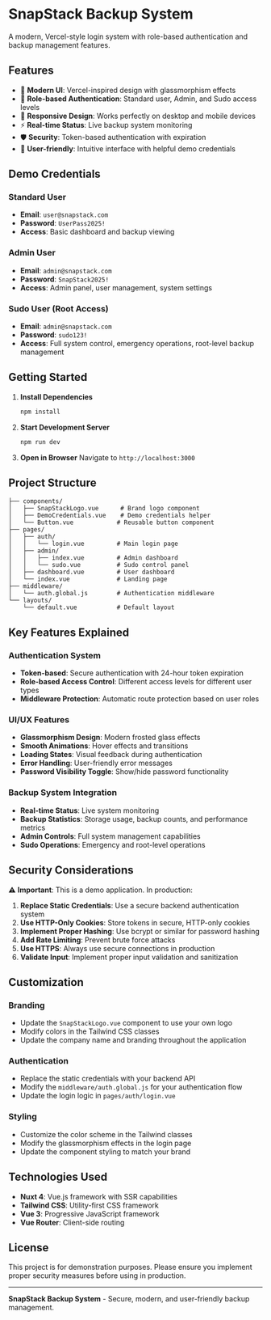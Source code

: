 # SnapStack Backup System

A modern, Vercel-style login system with role-based authentication and backup management features.

## Features

- 🎨 **Modern UI**: Vercel-inspired design with glassmorphism effects
- 🔐 **Role-based Authentication**: Standard user, Admin, and Sudo access levels
- 📱 **Responsive Design**: Works perfectly on desktop and mobile devices
- ⚡ **Real-time Status**: Live backup system monitoring
- 🛡️ **Security**: Token-based authentication with expiration
- 🎯 **User-friendly**: Intuitive interface with helpful demo credentials

## Demo Credentials

### Standard User
- **Email**: `user@snapstack.com`
- **Password**: `UserPass2025!`
- **Access**: Basic dashboard and backup viewing

### Admin User
- **Email**: `admin@snapstack.com`
- **Password**: `SnapStack2025!`
- **Access**: Admin panel, user management, system settings

### Sudo User (Root Access)
- **Email**: `admin@snapstack.com`
- **Password**: `sudo123!`
- **Access**: Full system control, emergency operations, root-level backup management

## Getting Started

1. **Install Dependencies**
   ```bash
   npm install
   ```

2. **Start Development Server**
   ```bash
   npm run dev
   ```

3. **Open in Browser**
   Navigate to `http://localhost:3000`

## Project Structure

```
├── components/
│   ├── SnapStackLogo.vue      # Brand logo component
│   ├── DemoCredentials.vue    # Demo credentials helper
│   └── Button.vue            # Reusable button component
├── pages/
│   ├── auth/
│   │   └── login.vue         # Main login page
│   ├── admin/
│   │   ├── index.vue         # Admin dashboard
│   │   └── sudo.vue          # Sudo control panel
│   ├── dashboard.vue         # User dashboard
│   └── index.vue             # Landing page
├── middleware/
│   └── auth.global.js        # Authentication middleware
└── layouts/
    └── default.vue           # Default layout
```

## Key Features Explained

### Authentication System
- **Token-based**: Secure authentication with 24-hour token expiration
- **Role-based Access Control**: Different access levels for different user types
- **Middleware Protection**: Automatic route protection based on user roles

### UI/UX Features
- **Glassmorphism Design**: Modern frosted glass effects
- **Smooth Animations**: Hover effects and transitions
- **Loading States**: Visual feedback during authentication
- **Error Handling**: User-friendly error messages
- **Password Visibility Toggle**: Show/hide password functionality

### Backup System Integration
- **Real-time Status**: Live system monitoring
- **Backup Statistics**: Storage usage, backup counts, and performance metrics
- **Admin Controls**: Full system management capabilities
- **Sudo Operations**: Emergency and root-level operations

## Security Considerations

⚠️ **Important**: This is a demo application. In production:

1. **Replace Static Credentials**: Use a secure backend authentication system
2. **Use HTTP-Only Cookies**: Store tokens in secure, HTTP-only cookies
3. **Implement Proper Hashing**: Use bcrypt or similar for password hashing
4. **Add Rate Limiting**: Prevent brute force attacks
5. **Use HTTPS**: Always use secure connections in production
6. **Validate Input**: Implement proper input validation and sanitization

## Customization

### Branding
- Update the `SnapStackLogo.vue` component to use your own logo
- Modify colors in the Tailwind CSS classes
- Update the company name and branding throughout the application

### Authentication
- Replace the static credentials with your backend API
- Modify the `middleware/auth.global.js` for your authentication flow
- Update the login logic in `pages/auth/login.vue`

### Styling
- Customize the color scheme in the Tailwind classes
- Modify the glassmorphism effects in the login page
- Update the component styling to match your brand

## Technologies Used

- **Nuxt 4**: Vue.js framework with SSR capabilities
- **Tailwind CSS**: Utility-first CSS framework
- **Vue 3**: Progressive JavaScript framework
- **Vue Router**: Client-side routing

## License

This project is for demonstration purposes. Please ensure you implement proper security measures before using in production.

---

**SnapStack Backup System** - Secure, modern, and user-friendly backup management.